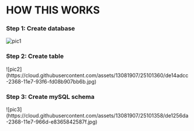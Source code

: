 <h1> HOW THIS WORKS </h1>
<h3> Step 1: Create database </h3>

![pic1](https://cloud.githubusercontent.com/assets/13081907/25102007/5b69bab8-236b-11e7-8f94-607eb867b31a.jpg)

<h3> Step 2: Create table </h3>
![pic2](https://cloud.githubusercontent.com/assets/13081907/25101360/de14adcc-2368-11e7-93f6-fd08b907bb6b.jpg)

<h3> Step 3: Create mySQL schema </h3>
![pic3](https://cloud.githubusercontent.com/assets/13081907/25101358/de1256da-2368-11e7-966d-e8365842587f.jpg)
